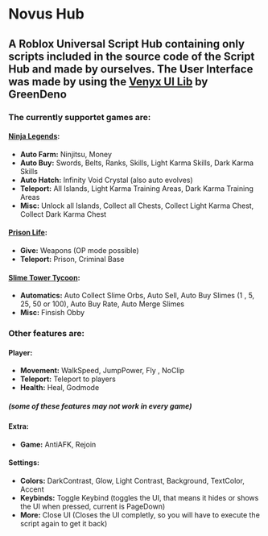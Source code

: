 # Novus Hub
## A Roblox Universal Script Hub containing only scripts included in the source code of the Script Hub and made by ourselves. The User Interface was made by using the [**Venyx UI Lib**](https://github.com/GreenDeno/Venyx-UI-Library) by GreenDeno

### The currently supportet games are:

#### [Ninja Legends](https://web.roblox.com/games/3956818381/Ninja-Legends):

- **Auto Farm:** Ninjitsu, Money
- **Auto Buy:** Swords, Belts, Ranks, Skills, Light Karma Skills, Dark Karma Skills
- **Auto Hatch:** Infinity Void Crystal (also auto evolves)
- **Teleport:** All Islands, Light Karma Training Areas, Dark Karma Training Areas
- **Misc:** Unlock all Islands, Collect all Chests, Collect Light Karma Chest, Collect Dark Karma Chest

#### [Prison Life](https://web.roblox.com/games/155615604/Prison-Life-Cars-fixed):

- **Give:** Weapons (OP mode possible)
- **Teleport:** Prison, Criminal Base

#### [Slime Tower Tycoon](https://web.roblox.com/games/10675066724/Slime-Tower-Tycoon-NEW):

- **Automatics:** Auto Collect Slime Orbs, Auto Sell, Auto Buy Slimes (1 , 5, 25, 50 or 100), Auto Buy Rate, Auto Merge Slimes
- **Misc:** Finsish Obby

### Other features are:

#### Player:

- **Movement:** WalkSpeed, JumpPower, Fly , NoClip
- **Teleport:** Teleport to players
- **Health:** Heal, Godmode
##### (some of these features may not work in every game)

#### Extra:

- **Game:** AntiAFK, Rejoin

#### Settings:

- **Colors:** DarkContrast, Glow, Light Contrast, Background, TextColor, Accent
- **Keybinds:** Toggle Keybind (toggles the UI, that means it hides or shows the UI when pressed, current is PageDown)
- **More:** Close UI (Closes the UI completly, so you will have to execute the script again to get it back)


